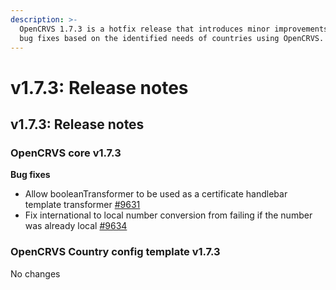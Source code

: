 ```yaml
---
description: >-
  OpenCRVS 1.7.3 is a hotfix release that introduces minor improvements and    
  bug fixes based on the identified needs of countries using OpenCRVS.
---
```


# v1.7.3: Release notes

## v1.7.3: Release notes

### OpenCRVS core v1.7.3

**Bug fixes**

* Allow booleanTransformer to be used as a certificate handlebar template transformer [#9631](https://github.com/opencrvs/opencrvs-core/issues/9631)
* Fix international to local number conversion from failing if the number was already local [#9634](https://github.com/opencrvs/opencrvs-core/issues/9634)

### OpenCRVS Country config template v1.7.3

No changes
